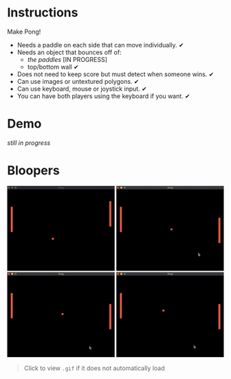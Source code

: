# Instructions
Make Pong!
- Needs a paddle on each side that can move individually. ✔ 
- Needs an object that bounces off of:
  - *the paddles* [IN PROGRESS]
  - top/bottom wall  ✔ 
- Does not need to keep score but must detect when someone wins.  ✔ 
- Can use images or untextured polygons. ✔ 
- Can use keyboard, mouse or joystick input.  ✔ 
- You can have both players using the keyboard if you want. ✔ 

# Demo
*still in progress*

# Bloopers
![blooper-1](https://raw.githubusercontent.com/mkarroqe/CS3113/master/Pong/demos/blooper-1.gif)
![blooper-2](https://raw.githubusercontent.com/mkarroqe/CS3113/master/Pong/demos/blooper-2.gif)
![blooper-3](https://raw.githubusercontent.com/mkarroqe/CS3113/master/Pong/demos/blooper-3.gif)
![blooper-4](https://raw.githubusercontent.com/mkarroqe/CS3113/master/Pong/demos/blooper-4.gif)

> Click to view `.gif` if it does not automatically load
